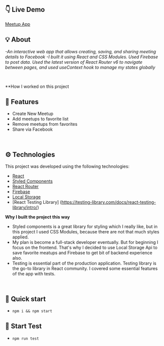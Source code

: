 ## 👇 Live Demo

[Meetup App](https://akhmed0606.github.io/meetup-app/)

## 💡 About

*-An interactive web app that allows creating, saving, and sharing meeting details to Facebook -I built it using React and CSS Modules. Used Firebase to post data. Used the latest version of React Router v6 to navigate between pages, and used useContext hook to manage my states globally*

<br>
 
  **How I worked on this project 
 
## 📜 Features

- Create New Meetup 
- Add meetups to favorite list
- Remove meetups from  favorites
- Share via Facebook 

<br>

## ⚙ Technologies

This project was developed using the following technologies:

- [React](https://create-react-app.dev/)
- [Styled Components](https://styled-components.com/)
- [React Router](https://reactrouter.com/)
- [Firebase](https://firebase.google.com/)
- [Local Storage](https://javascript.info/)
- [React Testing Library] (https://testing-library.com/docs/react-testing-library/intro/)

**Why I built the project this way**

- Styled components is a great library for styling which I really like, but in this project I used
  CSS Modules, because there are not that much styles applied.
- My plan is become a full-stack developer eventually. But for beginning I focus on the frontend. That's why
  I decided to use Local Storage Api to save favorite meatups and Firebase to get bit of backend experience also.
- Testing is essential part of the production application. Testing library is the go-to library in React community.
  I covered some essential features of the app with tests.
  

<br>

## 🚀 Quick start

- ``npm i && npm start``

## 🚀 Start Test

- ``npm run test``
